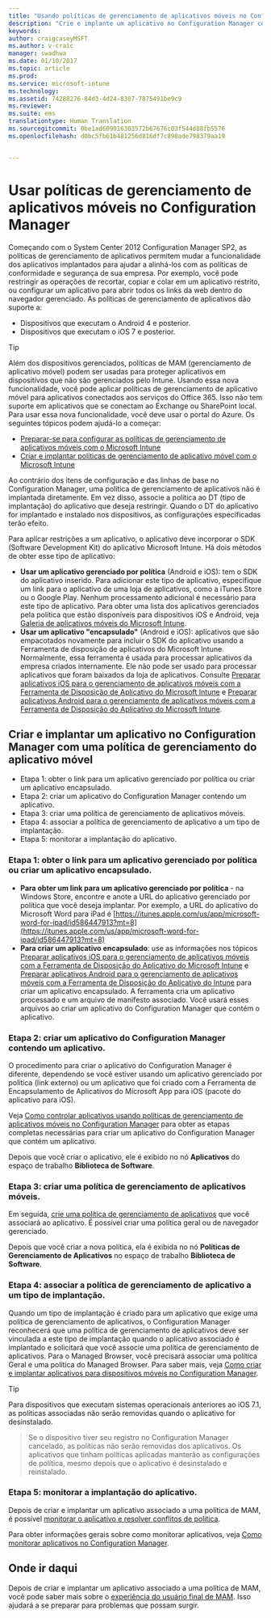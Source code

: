 ```yaml
---
title: "Usando políticas de gerenciamento de aplicativos móveis no Configuration Manager"
description: "Crie e implante um aplicativo no Configuration Manager com uma política de MAM (gerenciamento do aplicativo móvel)."
keywords: 
author: craigcaseyMSFT
ms.author: v-craic
manager: swadhwa
ms.date: 01/10/2017
ms.topic: article
ms.prod: 
ms.service: microsoft-intune
ms.technology: 
ms.assetid: 74288276-84d3-4d24-8307-7875491be9c9
ms.reviewer: 
ms.suite: ems
translationtype: Human Translation
ms.sourcegitcommit: 0be1ad609016303572b67676c03f544d88fb5576
ms.openlocfilehash: d0bc5fb61b481256d816df7c898ade798379aa19


---
```


# <a name="use-mobile-app-management-policies-in-configuration-manager"></a>Usar políticas de gerenciamento de aplicativos móveis no Configuration Manager
Começando com o System Center 2012 Configuration Manager SP2, as políticas de gerenciamento de aplicativos permitem mudar a funcionalidade dos aplicativos implantados para ajudar a alinhá-los com as políticas de conformidade e segurança de sua empresa. Por exemplo, você pode restringir as operações de recortar, copiar e colar em um aplicativo restrito, ou configurar um aplicativo para abrir todos os links da web dentro do navegador gerenciado. As políticas de gerenciamento de aplicativos dão suporte a:

- Dispositivos que executam o Android 4 e posterior.
- Dispositivos que executam o iOS 7 e posterior.

> [!TIP]
> Além dos dispositivos gerenciados, políticas de MAM (gerenciamento de aplicativo móvel) podem ser usadas para proteger aplicativos em dispositivos que não são gerenciados pelo Intune. Usando essa nova funcionalidade, você pode aplicar políticas de gerenciamento de aplicativo móvel para aplicativos conectados aos serviços do Office 365. Isso não tem suporte em aplicativos que se conectam ao Exchange ou SharePoint local.
Para usar essa nova funcionalidade, você deve usar o portal do Azure. Os seguintes tópicos podem ajudá-lo a começar:
- [Preparar-se para configurar as políticas de gerenciamento de aplicativos móveis com o Microsoft Intune](https://docs.microsoft.com/intune/deploy-use/get-ready-to-configure-mobile-app-management-policies-with-microsoft-intune)
- [Criar e implantar políticas de gerenciamento de aplicativo móvel com o Microsoft Intune](https://docs.microsoft.com/intune/deploy-use/create-and-deploy-mobile-app-management-policies-with-microsoft-intune)

Ao contrário dos itens de configuração e das linhas de base no Configuration Manager, uma política de gerenciamento de aplicativos não é implantada diretamente. Em vez disso, associe a política ao DT (tipo de implantação) do aplicativo que deseja restringir. Quando o DT do aplicativo for implantado e instalado nos dispositivos, as configurações especificadas terão efeito.

Para aplicar restrições a um aplicativo, o aplicativo deve incorporar o SDK (Software Development Kit) do aplicativo Microsoft Intune. Há dois métodos de obter esse tipo de aplicativo:

- **Usar um aplicativo gerenciado por política** (Android e iOS): tem o SDK do aplicativo inserido. Para adicionar este tipo de aplicativo, especifique um link para o aplicativo de uma loja de aplicativos, como a iTunes Store ou o Google Play. Nenhum processamento adicional é necessário para este tipo de aplicativo. Para obter uma lista dos aplicativos gerenciados pela política que estão disponíveis para dispositivos iOS e Android, veja [Galeria de aplicativos móveis do Microsoft Intune](https://www.microsoft.com/en-us/cloud-platform/microsoft-intune-partners).
- **Usar um aplicativo "encapsulado"** (Android e iOS): aplicativos que são empacotados novamente para incluir o SDK do aplicativo usando a Ferramenta de disposição de aplicativos do Microsoft Intune. Normalmente, essa ferramenta é usada para processar aplicativos da empresa criados internamente. Ele não pode ser usado para processar aplicativos que foram baixados da loja de aplicativos. Consulte [Preparar aplicativos iOS para o gerenciamento de aplicativos móveis com a Ferramenta de Disposição de Aplicativo do Microsoft Intune](https://docs.microsoft.com/intune/deploy-use/prepare-ios-apps-for-mobile-application-management-with-the-microsoft-intune-app-wrapping-tool) e [Preparar aplicativos Android para o gerenciamento de aplicativos móveis com a Ferramenta de Disposição do Aplicativo do Microsoft Intune](https://docs.microsoft.com/intune/deploy-use/prepare-android-apps-for-mobile-application-management-with-the-microsoft-intune-app-wrapping-tool).

## <a name="create-and-deploy-an-app-in-configuration-manager-with-a-mobile-app-management-policy"></a>Criar e implantar um aplicativo no Configuration Manager com uma política de gerenciamento do aplicativo móvel

- Etapa 1: obter o link para um aplicativo gerenciado por política ou criar um aplicativo encapsulado.
- Etapa 2: criar um aplicativo do Configuration Manager contendo um aplicativo.
- Etapa 3: criar uma política de gerenciamento de aplicativos móveis.
- Etapa 4: associar a política de gerenciamento de aplicativo a um tipo de implantação.
- Etapa 5: monitorar a implantação do aplicativo.

### <a name="step-1-obtain-the-link-to-a-policy-managed-app-or-create-a-wrapped-app"></a>Etapa 1: obter o link para um aplicativo gerenciado por política ou criar um aplicativo encapsulado.
- **Para obter um link para um aplicativo gerenciado por política** - na Windows Store, encontre e anote a URL do aplicativo gerenciado por política que você deseja implantar.
Por exemplo, a URL do aplicativo do Microsoft Word para iPad é [https://itunes.apple.com/us/app/microsoft-word-for-ipad/id586447913?mt=8](https://itunes.apple.com/us/app/microsoft-word-for-ipad/id586447913?mt=8)
- **Para criar um aplicativo encapsulado**: use as informações nos tópicos [Preparar aplicativos iOS para o gerenciamento de aplicativos móveis com a Ferramenta de Disposição do Aplicativo do Microsoft Intune](https://docs.microsoft.com/intune/deploy-use/prepare-ios-apps-for-mobile-application-management-with-the-microsoft-intune-app-wrapping-tool) e [Preparar aplicativos Android para o gerenciamento de aplicativos móveis com a Ferramenta de Disposição do Aplicativo do Intune](https://docs.microsoft.com/intune/deploy-use/prepare-android-apps-for-mobile-application-management-with-the-microsoft-intune-app-wrapping-tool) para criar um aplicativo encapsulado. A ferramenta cria um aplicativo processado e um arquivo de manifesto associado. Você usará esses arquivos ao criar um aplicativo do Configuration Manager que contém o aplicativo.

### <a name="step-2-create-a-configuration-manager-application-that-contains-an-app"></a>Etapa 2: criar um aplicativo do Configuration Manager contendo um aplicativo.
O procedimento para criar o aplicativo do Configuration Manager é diferente, dependendo se você estiver usando um aplicativo gerenciado por política (link externo) ou um aplicativo que foi criado com a Ferramenta de Encapsulamento de Aplicativos do Microsoft App para iOS (pacote do aplicativo para iOS).

Veja [Como controlar aplicativos usando políticas de gerenciamento de aplicativos móveis no Configuration Manager](https://technet.microsoft.com/library/mt131414.aspx?f=255&MSPPError=-2147217396#BKMK_Step2) para obter as etapas completas necessárias para criar um aplicativo do Configuration Manager que contém um aplicativo.

Depois que você criar o aplicativo, ele é exibido no nó **Aplicativos** do espaço de trabalho **Biblioteca de Software**.

### <a name="step-3-create-a-mobile-application-management-policy"></a>Etapa 3: criar uma política de gerenciamento de aplicativos móveis.
Em seguida, [crie uma política de gerenciamento de aplicativos](https://technet.microsoft.com/library/mt131414.aspx?f=255&MSPPError=-2147217396#bkmk_step3) que você associará ao aplicativo. É possível criar uma política geral ou de navegador gerenciado.

Depois que você criar a nova política, ela é exibida no nó **Políticas de Gerenciamento de Aplicativos** no espaço de trabalho **Biblioteca de Software**.

### <a name="step-4-associate-the-app-management-policy-with-a-deployment-type"></a>Etapa 4: associar a política de gerenciamento de aplicativo a um tipo de implantação.
Quando um tipo de implantação é criado para um aplicativo que exige uma política de gerenciamento de aplicativos, o Configuration Manager reconhecerá que uma política de gerenciamento de aplicativos deve ser vinculada a este tipo de implantação quando o aplicativo associado é implantado e solicitará que você associe uma política de gerenciamento de aplicativos. Para o Managed Browser, você precisará associar uma política Geral e uma política do Managed Browser. Para saber mais, veja [Como criar e implantar aplicativos para dispositivos móveis no Configuration Manager](https://technet.microsoft.com/library/dn469410.aspx).

> [!TIP]
> Para dispositivos que executam sistemas operacionais anteriores ao iOS 7.1, as políticas associadas não serão removidas quando o aplicativo for desinstalado.

> Se o dispositivo tiver seu registro no Configuration Manager cancelado, as políticas não serão removidas dos aplicativos. Os aplicativos que tinham políticas aplicadas manterão as configurações de política, mesmo depois que o aplicativo é desinstalado e reinstalado.


### <a name="step-5-monitor-the-app-deployment"></a>Etapa 5: monitorar a implantação do aplicativo.
Depois de criar e implantar um aplicativo associado a uma política de MAM, é possível [monitorar o aplicativo e resolver conflitos de política](https://technet.microsoft.com/library/mt131414.aspx?f=255&MSPPError=-2147217396#BKMK_Step5).

Para obter informações gerais sobre como monitorar aplicativos, veja [Como monitorar aplicativos no Configuration Manager](https://technet.microsoft.com/library/gg682201.aspx).

## <a name="where-to-go-from-here"></a>Onde ir daqui

Depois de criar e implantar um aplicativo associado a uma política de MAM, você pode saber mais sobre o [experiência do usuário final de MAM](end-user-experience-mam.md). Isso ajudará a se preparar para problemas que possam surgir.



<!--HONumber=Jan17_HO2-->


